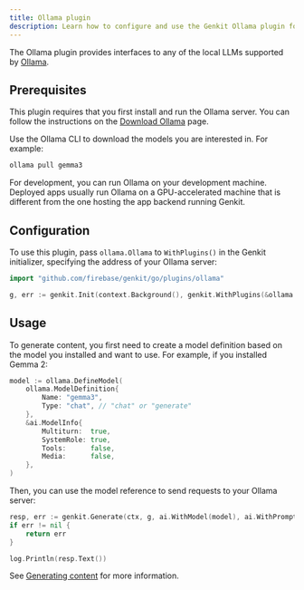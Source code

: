 ```yaml
---
title: Ollama plugin
description: Learn how to configure and use the Genkit Ollama plugin for Go to interact with local LLMs like Gemma and Llama.
---
```


The Ollama plugin provides interfaces to any of the local LLMs supported by
[Ollama](https://ollama.com/).

## Prerequisites

This plugin requires that you first install and run the Ollama server. You can
follow the instructions on the [Download Ollama](https://ollama.com/download)
page.

Use the Ollama CLI to download the models you are interested in. For example:

```bash
ollama pull gemma3
```

For development, you can run Ollama on your development machine. Deployed apps
usually run Ollama on a GPU-accelerated machine that is different from the one
hosting the app backend running Genkit.

## Configuration

To use this plugin, pass `ollama.Ollama` to `WithPlugins()` in the Genkit
initializer, specifying the address of your Ollama server:

```go
import "github.com/firebase/genkit/go/plugins/ollama"
```

```go
g, err := genkit.Init(context.Background(), genkit.WithPlugins(&ollama.Ollama{ServerAddress: "http://127.0.0.1:11434"}))
```

## Usage

To generate content, you first need to create a model definition based on the
model you installed and want to use. For example, if you installed Gemma 2:

```go
model := ollama.DefineModel(
    ollama.ModelDefinition{
        Name: "gemma3",
        Type: "chat", // "chat" or "generate"
    },
    &ai.ModelInfo{
        Multiturn:  true,
        SystemRole: true,
        Tools:      false,
        Media:      false,
    },
)
```

Then, you can use the model reference to send requests to your Ollama server:

```go
resp, err := genkit.Generate(ctx, g, ai.WithModel(model), ai.WithPrompt("Tell me a joke."))
if err != nil {
    return err
}

log.Println(resp.Text())
```

See [Generating content](/go/docs/models) for more information.
